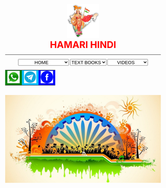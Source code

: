 <html>
<title>HAMARI HINDI</title>
<body>
	<center>
	<img src="Bharat-mata.png" alt="bharatamata" width="104" height="110">
	<div id="blink" style="font-size:30px; color:red;"><b> HAMARI HINDI </b></div>
	<script type="text/javascript">
        	var blink = 
            		document.getElementById('blink');
          	setInterval(function () {
            		blink.style.opacity = 
            		(blink.style.opacity == 0 ? 1 : 0);
        	}, 600); 
	</script>
	<hr>
    		<select style="font-size:15px; text-align:center;" name="links" onchange="window.location.href=this.value;">
    			<option value="README.md">HOME</option>
    			<option value="README.md">GO TO HOME PAGE</option></select>		
    		<select style="font-size:15px; text-align:center;" name="links" onchange="window.location.href=this.value;">
    			<option value="README.md">TEXT BOOKS</option>
    			<option value="https://drive.google.com/file/d/1JVEAvJhpIX7KFaqu99Ghd4YSgyMcuild/view?usp=sharing">10</option>
    			<option value="https://drive.google.com/file/d/1Lvn4qCeNqz_0-BfN9KGp7692ZxjUAn8F/view?usp=sharing">9</option>
    			<option value="https://drive.google.com/file/d/1k9ulSqbFobhQyVS6EOwv8o_bW4mNa9m5/view?usp=sharing">8</option>
    			<option value="https://drive.google.com/file/d/1_IH40valjDnP5PCVhieH3vzr8eYM8nHs/view?usp=sharing">7</option>
    			<option value="https://drive.google.com/file/d/1PrBSK2Jsz6wEpaym4_mK0i83VIhdSUYz/view?usp=sharing">6</option></select>
    		<select style="font-size:15px; text-align:center;" name="links" onchange="window.location.href=this.value;">
    			<option value="README.md">VIDEOS</option>s
    			<option value="https://www.youtube.com/c/HAMARIHINDI/videos">GO TO VIDEOS</option></select>
<table>
<tr>
	<td style="background-color:green;"> <a href="https://chat.whatsapp.com/DWygQUrZk0iG5Xtb1xNTAI"> <img src="whattsapp.png" alt="Whattsapp" width="40 height="40></a></td>
	<td style="background-color:deepskyblue;"> <a href="https://t.me/hamarihindichannel"> <img src="telegram.png" alt="Telegram" width="40 height="40></a></td>
	<td style="background-color:blue;"> <a href="https://www.facebook.com/hamari.hindi.3"> <img src="Fb.png" alt="Facebook" width="40 height="30></a></td>
</tr>
</table><br>
<img src="hamri hindi.jpg" alt="HAMARI HINDI WALL PAPER" >
</center>
</body>
</html>
